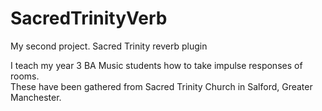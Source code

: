 # SacredTrinityVerb
My second project.  Sacred Trinity reverb plugin

I teach my year 3 BA Music students how to take impulse responses of rooms.  
These have been gathered from Sacred Trinity Church in Salford, Greater Manchester. 
